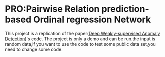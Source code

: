 # PRO:Pairwise Relation prediction-based Ordinal regression Network  
 This project is a replication of the paper([Deep Weakly-supervised Anomaly Detection](https://arxiv.org/pdf/1910.13601.pdf))'s code.
 The project is only a demo and can be run.the input is random data,if you want to use the code to test some public data set,you need to change some code.
